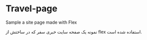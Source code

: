 # Travel-page
Sample a site page made with Flex

 نمونه یک صفحه سایت خبری سفر که در ساختش از flex استفاده شده است.
